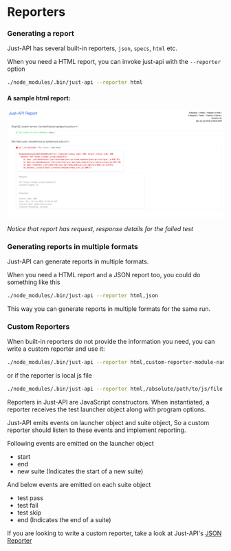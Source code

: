 # Reporters


### Generating a report ###
Just-API has several built-in reporters, `json`, `specs`, `html` etc.

When you need a HTML report, you can invoke just-api with the `--reporter` option

```sh
./node_modules/.bin/just-api --reporter html
```

#### A sample html report:

![Report](./img/html-report.png)

_Notice that report has request, response details for the failed test_

### Generating reports in multiple formats ###

Just-API can generate reports in multiple formats.

When you need a HTML report and a JSON report too, you could do something like this

```sh
./node_modules/.bin/just-api --reporter html,json
```

This way you can generate reports in multiple formats for the same run.

### Custom Reporters ###

When built-in reporters do not provide the information you need, you can write a custom reporter and use it:

```sh
./node_modules/.bin/just-api --reporter html,custom-reporter-module-name
```
or if the reporter is local js file 

```sh
./node_modules/.bin/just-api --reporter html,/absolute/path/to/js/file
```

Reporters in Just-API are JavaScript constructors. When instantiated, a reporter receives the test launcher object  along with program options.


Just-API emits events on launcher object and suite object, So a custom reporter should listen to these events and implement  reporting.

Following events are emitted on the launcher object

 - start
 - end
 - new suite (Indicates the start of a new suite)

 And below events are emitted on each suite object

  - test pass
  - test fail
  - test skip
  - end (Indicates the end of a suite)

If you are looking to write a custom reporter, take a look at Just-API's [JSON Reporter](https://github.com/kiranz/just-api/blob/master/lib/reporters/json.js) 